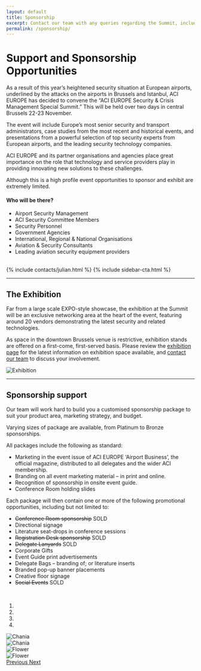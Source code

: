 ```yaml
---
layout: default
title: Sponsorship
excerpt: Contact our team with any queries regarding the Summit, including Conference, Exhibtion, Logistical and Networking Event enquries.
permalink: /sponsorship/
---
```


<div class="temp-content-top homepage-jumbotron">
    <div class="container container-md">
        <div class="row">
            <div class="col-sm-8">
                <main>
                    <h1 class="margin-top-none"><strong>Support and Sponsorship Opportunities</strong></h1>
                    <p>As a result of this year’s heightened security situation at European airports, underlined by the attacks on the airports in Brussels and Istanbul, ACI EUROPE has decided to convene the “ACI EUROPE Security &amp; Crisis Management Special Summit.” This will be held over two days in central Brussels 22-23 November. </p>
                    <p>The event will include Europe’s most senior security and transport administrators, case studies from the most recent and historical events, and presentations from a powerful selection of top security experts from European airports, and the leading security technology companies.</p>
                    <p>ACI EUROPE and its partner organisations and agencies place great importance on the role that technology and service providers play in providing innovating new solutions to these challenges.</p>
                    <p>Although this is a high profile event opportunities to sponsor and exhibit are extremely limited. </p>
                    <h4 class="margin-primary"><strong>Who will be there?</strong></h4>
                    <ul>
                        <li>Airport Security Management</li>
                        <li>ACI Security Committee Members</li>
                        <li>Security Personnel</li>
                        <li>Government Agencies</li>
                        <li>International, Regional &amp; National Organisations</li>
                        <li>Aviation &amp; Security Consultants</li>
                        <li>Leading aviation security equipment providers</li>
                    </ul>
                    <br />
                </main>
            </div>
            <div class="col-sm-4">
                <aside class="aside">
                    {% include contacts/julian.html %} {% include sidebar-cta.html %}
                </aside>
            </div>
        </div>
    </div>
</div>
<section class="section">
    <div class="container container-md">
        <!-- Example row of columns -->
        <hr class="hr-lg">
        <div class="row bs-columns-clearfix">
            <div class="col-sm-4 col-md-4 col-lg-4">
                <h2 class="margin-top-none">The Exhibition</h2>
            </div>
            <div class="col-sm-8 col-md-8 col-lg-8">
                <p>Far from a large scale EXPO-style showcase, the exhibition at the Summit will be an exclusive networking area at the heart of the event, featuring around 20 vendors demonstrating the latest security and related technologies.</p>
                <p>As space in the downtown Brussels venue is restrictive, exhibition stands are offered on a first-come, first-served basis. Please review the <a href="{% link exhibition.md %}" title="Security Exhibition">exhibition page</a> for the latest information on exhibition space available, and <a href="{% link contact.md %}" title="Get in touch">contact our team</a> to discuss your involvement.</p>
                <img src="{{ '/assets/img/exhibition-slide-1-apex.jpg' | relative_url }}" alt="Exhibition" class="img-responsive margin-bottom">
            </div>
        </div>
    </div>
</section>
<section class="section">
    <div class="container container-md">
        <!-- Example row of columns -->
        <hr class="hr-lg">
        <div class="row bs-columns-clearfix">
            <div class="col-sm-4 col-md-4 col-lg-4">
                <h2 class="margin-top-none">Sponsorship support</h2>
            </div>
            <div class="col-sm-8 col-md-8 col-lg-8">
                <p>Our team will work hard to build you a customised sponsorship package to suit your product area, marketing strategy, and budget.</p>
                <p>Varying sizes of package are available, from Platinum to Bronze sponsorships.</p>
                <p>All packages include the following as standard:</p>
                <ul>
                    <li>Marketing in the event issue of ACI EUROPE ‘Airport Business’, the official magazine, distributed to all delegates and the wider ACI membership.</li>
                    <li>Branding on all event marketing material – in print and online.</li>
                    <li>Recognition of sponsorship in onsite event guide.</li>
                    <li>Conference Room holding slides</li>
                </ul>
                <p>Each package will then contain one or more of the following promotional opportunities, including but not limited to:</p>
                <ul>
                    <li>
                        <s>Conference Room sponsorship</s> <span class="label label-primary">SOLD</span></li>
                    <li>Directional signage</li>
                    <li>Literature seat-drops in conference sessions</li>
                    <li>
                        <s>Registration Desk sponsorship</s> <span class="label label-primary">SOLD</span></li>
                    <li>
                        <s>Delegate Lanyards</s> <span class="label label-primary">SOLD</span></li>
                    <li>Corporate Gifts</li>
                    <li>Event Guide print advertisements</li>
                    <li>Delegate Bags – branding of; or literature inserts</li>
                    <li>Branded pop-up banner placements</li>
                    <li>Creative floor signage</li>
                    <li>
                        <s>Social Events</s> <span class="label label-primary">SOLD</span></li>
                </ul>
                <br>
                <div id="carousel-sponsorship" class="carousel slide" data-ride="carousel">
                    <!-- Indicators -->
                    <ol class="carousel-indicators">
                        <li data-target="#carousel-sponsorship" data-slide-to="0" class="active"></li>
                        <li data-target="#carousel-sponsorship" data-slide-to="1"></li>
                        <li data-target="#carousel-sponsorship" data-slide-to="2"></li>
                        <li data-target="#carousel-sponsorship" data-slide-to="3"></li>
                    </ol>
                    <!-- Wrapper for slides -->
                    <div class="carousel-inner" role="listbox">
                        <div class="item active">
                            <img src="{{ '/assets/img/sponsorship-slide-1-767-767.jpg' | relative_url }}" alt="Chania">
                        </div>
                        <div class="item">
                            <img src="{{ '/assets/img/sponsorship-slide-2-767-767.jpg' | relative_url }}" alt="Chania">
                        </div>
                        <div class="item">
                            <img src="{{ '/assets/img/sponsorship-slide-3-767-767.jpg' | relative_url }}" alt="Flower">
                        </div>
                        <div class="item">
                            <img src="{{ '/assets/img/sponsorship-slide-4-767-767.jpg' | relative_url }}" alt="Flower">
                        </div>
                    </div>
                    <!-- Left and right controls -->
                    <a class="left carousel-control" href="#carousel-sponsorship" role="button" data-slide="prev">
                  <span class="glyphicon glyphicon-chevron-left" aria-hidden="true"></span>
                  <span class="sr-only">Previous</span>
                </a>
                    <a class="right carousel-control" href="#carousel-sponsorship" role="button" data-slide="next">
                  <span class="glyphicon glyphicon-chevron-right" aria-hidden="true"></span>
                  <span class="sr-only">Next</span>
                </a>
                </div>
            </div>
        </div>
    </div>
</section>